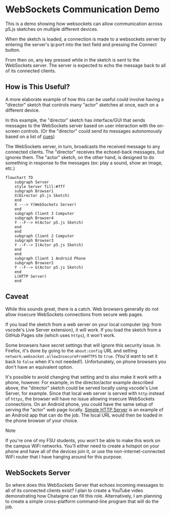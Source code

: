 # WebSockets Communication Demo

This is a demo showing how websockets can allow communication 
across p5.js sketches on multiple different devices.

When the sketch is loaded, a connection is made to a websockets server 
by entering the server's ip:port into the text field and pressing the Connect button.

From then on, any key pressed while in the sketch is sent to the WebSockets server. 
The server is expected to echo the message back to all of its connected clients.

## How is This Useful?

A more elaborate example of how this can be useful could involve 
having a "director" sketch that controls 
many "actor" sketches at once, each on a different device.

In this example, the "director" sketch has interface/GUI that sends messages to the 
WebSockets server based on user interaction with the on-screen controls. (Or the "director" could send its messages autonomously based on a list of [cues](https://en.wikipedia.org/wiki/Cue_(theatrical)))

The WebSockets server, in turn, broadcasts the received message to any connected clients. 
The "director" receives the echoed-back messages, but ignores them. 
The "actor" sketch, on the other hand, is designed to do something in response to the messages 
(ex: play a sound, show an image, etc.)

```mermaid
flowchart TD
    subgraph Server
    style Server fill:#fff
    subgraph Browser1
    X(Director p5.js Sketch)
    end
    X ---> Y(WebSockets Server)
    end
    subgraph Client 3 Computer
    subgraph Browser4
    Y --F--> H(Actor p5.js Sketch)
    end
    end
    subgraph Client 2 Computer
    subgraph Browser3
    Y --F--> I(Actor p5.js Sketch)
    end
    end
    subgraph Client 1 Android Phone
    subgraph Browser2
    Y --F--> G(Actor p5.js Sketch)
    end
    L(HTTP Server)
    end
```

## Caveat

While this sounds great, there is a catch. Web browsers generally do not allow insecure WebSockets
connections from secure web pages.

If you load the sketch from a web server on your local computer (eg: from vscode's Live Server extension), 
it will work. If you load the sketch from a GitHub Pages site (which uses `https`), it won't work.

Some browsers have secret settings that will ignore this security issue. In Firefox, it's done by 
going to the `about:config` URL and setting `network.websocket.allowInsecureFromHTTPS` to `true`. 
(You'd want to set it back to `false` when it's not needed!). Unfortunately, on phone browsers you don't
have an equivalent option.

It's possible to avoid changing that setting and to also make it work with a phone, however. 
For example, in the director/actor example described above, the "director" sketch could be 
served locally using vscode's Live Server, for example. Since that local web server is served with `http` instead of `https`,
the browser will have no issue allowing insecure WebSockets connections. On an Android phone, 
you could have the same setup of serving the "actor" web page locally. [Simple HTTP Server](https://play.google.com/store/apps/details?id=com.phlox.simpleserver&hl=en_US) is an example of an Android
app that can do the job. The local URL would then be loaded in the phone browser of your choice.

> [!NOTE]  
> If you're one of my FSU students, you won't be able to make this work on the campus WiFi networks. You'll either need to create a hotspot on your phone and have all of the devices join it,
> or use the non-internet-connected WiFi router that I have hanging around for this purpose.
 
## WebSockets Server

So where does this WebSockets Server that echoes incoming messages to all of its connected clients exist? 
I plan to create a YouTube video demonstrating how Chataigne can fill this role.
Alternatively, I am planning to create a simple cross-platform command-line program that will do the job.

